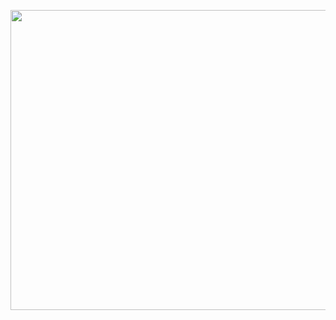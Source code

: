 <p align="center">
  <img width="855" height="480" src="https://github.com/ivantiIlyaoi/boo/blob/main/doomedyaoi.gif?raw=true">
</p>
